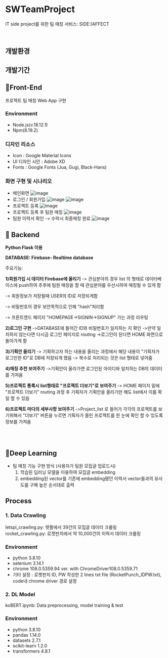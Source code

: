 
# SWTeamProject
IT side project를 위한 팀 매칭 서비스: SIDE:)AFFECT

<br>

## 개발환경

## 개발기간

## 📍Front-End
  프로젝트 팀 매칭 Web App 구현 
 ###   Environment 
 - Node.js(v.18.12.1)
 - Npm(8.19.2)
 ### 디자인 리소스
 - Icon : Google Material Icons
 - UI 디자인 시안 : Adobe XD
 - Fonts : Google Fonts (Jua, Gugi, Black-Hans)
 ### 화면 구현 및 시나리오
 - 메인화면
  ![image](https://github.com/YEAHCHERRY/SWTeamProject/assets/114209093/16ae5019-5cd4-4544-b9fa-cd2256b2063d)
 - 로그인 / 회원가입
  ![image](https://github.com/YEAHCHERRY/SWTeamProject/assets/114209093/4c21cc18-4f3d-4501-a5a2-91a947a2f591)
  ![image](https://github.com/YEAHCHERRY/SWTeamProject/assets/114209093/7fd009f1-22b4-4a5b-982f-f9c3a8073388)
 - 프로젝트 등록
  ![image](https://github.com/YEAHCHERRY/SWTeamProject/assets/114209093/0364e802-35c6-450d-b0df-a51e4da36421)
 - 프로젝트 등록 후 팀원 매칭
  ![image](https://github.com/YEAHCHERRY/SWTeamProject/assets/114209093/f0b4865e-7848-49d1-884a-011d717ecad0)
 - 팀원 이력서 확인 -> 수락시 최종매칭 완료
  ![image](https://github.com/YEAHCHERRY/SWTeamProject/assets/114209093/68abc5f6-fcd3-4876-a74c-374cf786bd0f)

## 📍 Backend

 **Python Flask 이용**
 
 
 **DATABASE: Firebase- Realtime database**

주요기능:

**1)회원가입 시 데이터 Firebase에 올리기**
-> 관심분야의 경우 list 의 형태로 데이터베이스에 push하여 추후에 팀원 매칭을 할 때 관심분야를 우선시하여 매칭될 수 있게 함


-> 회원정보가 저장될때 USER의 ID로 저장되게함


-> 비밀번호의 경우 보안목적으로 인해 "hash"처리함


-> 프론트엔드 페이지 "HOMEPAGE->SIGNIN->SIGNUP" 가는 과정 라우팅

**2)로그인 구현**
->DATABASE에 들어간 ID와 비밀번호가 일치하는 지 확인
->만약 일치하지 않는다면 다시금 로그인 페이지로 routing
->로그인이 된다면 HOME 화면으로 돌아가게 함

**3)기획안 올리기**
-> 기획하고자 하는 내용을 올리는 과정에서 해당 내용이 "기획자가 로그인한 ID"로 DB에 저장되게 했음
-> 복수로 처리되는 것은 list 형태로 넣어줌

**4)매칭 추천 보여주기**
->기획안이 올라가면 로그인된 아이디와 일치하는 DB의 데이터를 가져옴

**5)프로젝트 틍록시 list형태로 "프로젝트 더보기"로 보여주기**
-> HOME 페이지 밑에 "프로젝트 더보기" routing 과정 후 기획자가 기획안을 올리기만 해도 list에서 
이를 확일 할 수 있음

**6)프로젝트 마다의 세부사항 보여주기**
->Project_list 로 들어가 각각의 프로젝트를 보기위해서 "더보기" 버튼을 누르면 기획자가 올린 프로젝트를
한 눈에 확인 할 수 있도록 정보를 가져옴


<br></br>

## 📍Deep Learning
* 팀 매칭 기능 구현 방식 (사용자가 팀원 모집글 업로드시)
  1. 학습된 딥러닝 모델을 이용하여 모집글 embedding
  2. embedding된 vector를 기존에 embedding됐던 이력서 vector들과의 유사도를 구해 높은 순서대로 출력  

## Process 
### 1. Data Crawling  
letspl_crawling.py: 렛플에서 39건의 모집글 데이터 크롤링  
rocket_crawling.py: 로켓펀치에서 약 10,000건의 이력서 데이터 크롤링  
### Environment 
* python 3.8.10
* selenium 3.14.1
* chrome 108.0.5359.94 ver. with ChromeDriver108.0.5359.71
* 기타 설정 : 로켓펀치 ID, PW 작성한 2 lines txt file (RocketPunch_IDPW.txt), code내 chrome driver 경로 설정  

### 2. DL Model  
koBERT.ipynb: Data preprocessing, model training & test
### Environment  
* python 3.8.10
* pandas 1.14.0
* datasets 2.7.1
* scikit-learn 1.2.0
* transformers 4.8.1

